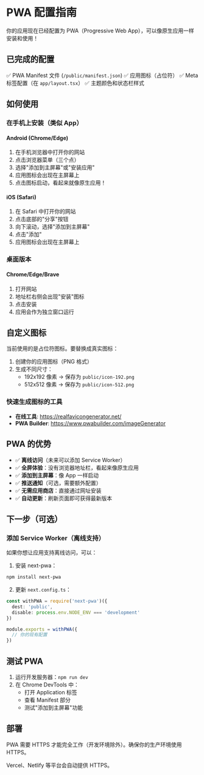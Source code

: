 # PWA 配置指南

你的应用现在已经配置为 PWA（Progressive Web App），可以像原生应用一样安装和使用！

## 已完成的配置

✅ PWA Manifest 文件 (`/public/manifest.json`)
✅ 应用图标（占位符）
✅ Meta 标签配置（在 `app/layout.tsx`）
✅ 主题颜色和状态栏样式

## 如何使用

### 在手机上安装（类似 App）

#### Android (Chrome/Edge)
1. 在手机浏览器中打开你的网站
2. 点击浏览器菜单（三个点）
3. 选择"添加到主屏幕"或"安装应用"
4. 应用图标会出现在主屏幕上
5. 点击图标启动，看起来就像原生应用！

#### iOS (Safari)
1. 在 Safari 中打开你的网站
2. 点击底部的"分享"按钮
3. 向下滚动，选择"添加到主屏幕"
4. 点击"添加"
5. 应用图标会出现在主屏幕上

### 桌面版本

#### Chrome/Edge/Brave
1. 打开网站
2. 地址栏右侧会出现"安装"图标
3. 点击安装
4. 应用会作为独立窗口运行

## 自定义图标

当前使用的是占位符图标。要替换成真实图标：

1. 创建你的应用图标（PNG 格式）
2. 生成不同尺寸：
   - 192x192 像素 → 保存为 `public/icon-192.png`
   - 512x512 像素 → 保存为 `public/icon-512.png`

### 快速生成图标的工具

- **在线工具**: https://realfavicongenerator.net/
- **PWA Builder**: https://www.pwabuilder.com/imageGenerator

## PWA 的优势

- ✅ **离线访问**（未来可以添加 Service Worker）
- ✅ **全屏体验**：没有浏览器地址栏，看起来像原生应用
- ✅ **添加到主屏幕**：像 App 一样启动
- ✅ **推送通知**（可选，需要额外配置）
- ✅ **无需应用商店**：直接通过网址安装
- ✅ **自动更新**：刷新页面即可获得最新版本

## 下一步（可选）

### 添加 Service Worker（离线支持）

如果你想让应用支持离线访问，可以：

1. 安装 next-pwa：
```bash
npm install next-pwa
```

2. 更新 `next.config.ts`：
```typescript
const withPWA = require('next-pwa')({
  dest: 'public',
  disable: process.env.NODE_ENV === 'development'
})

module.exports = withPWA({
  // 你的现有配置
})
```

## 测试 PWA

1. 运行开发服务器：`npm run dev`
2. 在 Chrome DevTools 中：
   - 打开 Application 标签
   - 查看 Manifest 部分
   - 测试"添加到主屏幕"功能

## 部署

PWA 需要 HTTPS 才能完全工作（开发环境除外）。确保你的生产环境使用 HTTPS。

Vercel、Netlify 等平台会自动提供 HTTPS。
